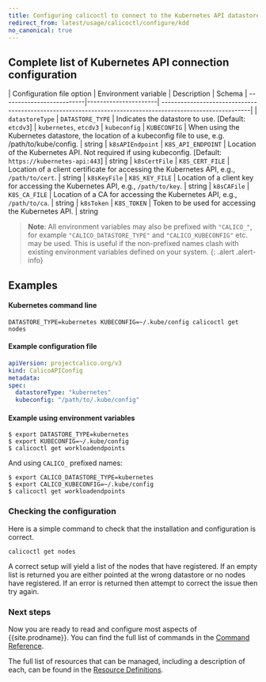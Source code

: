 ```yaml
---
title: Configuring calicoctl to connect to the Kubernetes API datastore
redirect_from: latest/usage/calicoctl/configure/kdd
no_canonical: true
---
```



## Complete list of Kubernetes API connection configuration

| Configuration file option | Environment variable | Description                                                                                               | Schema
| --------------------------|----------------------| ----------------------------------------------------------------------------------------------------------|
| `datastoreType`           | `DATASTORE_TYPE`     | Indicates the datastore to use. [Default: `etcdv3`]                                                       | `kubernetes`, `etcdv3`
| `kubeconfig`              | `KUBECONFIG`         | When using the Kubernetes datastore, the location of a kubeconfig file to use, e.g. /path/to/kube/config. | string
| `k8sAPIEndpoint`          | `K8S_API_ENDPOINT`   | Location of the Kubernetes API. Not required if using kubeconfig. [Default: `https://kubernetes-api:443`] | string
| `k8sCertFile`             | `K8S_CERT_FILE`      | Location of a client certificate for accessing the Kubernetes API, e.g., `/path/to/cert`.                 | string
| `k8sKeyFile`              | `K8S_KEY_FILE`       | Location of a client key for accessing the Kubernetes API, e.g., `/path/to/key`.                          | string
| `k8sCAFile`               | `K8S_CA_FILE`        | Location of a CA for accessing the Kubernetes API, e.g., `/path/to/ca`.                                   | string
| `k8sToken`                | `K8S_TOKEN`          | Token to be used for accessing the Kubernetes API.                                                        | string


> **Note**: All environment variables may also be prefixed with `"CALICO_"`, for
> example `"CALICO_DATASTORE_TYPE"` and `"CALICO_KUBECONFIG"` etc. may be used.
> This is useful if the non-prefixed names clash with existing environment
> variables defined on your system.
{: .alert .alert-info}


## Examples

#### Kubernetes command line

```
DATASTORE_TYPE=kubernetes KUBECONFIG=~/.kube/config calicoctl get nodes
```

#### Example configuration file

```yaml
apiVersion: projectcalico.org/v3
kind: CalicoAPIConfig
metadata:
spec:
  datastoreType: "kubernetes"
  kubeconfig: "/path/to/.kube/config"
```

#### Example using environment variables

```shell
$ export DATASTORE_TYPE=kubernetes
$ export KUBECONFIG=~/.kube/config
$ calicoctl get workloadendpoints
```

And using `CALICO_` prefixed names:

```shell
$ export CALICO_DATASTORE_TYPE=kubernetes
$ export CALICO_KUBECONFIG=~/.kube/config
$ calicoctl get workloadendpoints
```


### Checking the configuration

Here is a simple command to check that the installation and configuration is
correct.

```
calicoctl get nodes
```

A correct setup will yield a list of the nodes that have registered.  If an
empty list is returned you are either pointed at the wrong datastore or no
nodes have registered.  If an error is returned then attempt to correct the
issue then try again.


### Next steps

Now you are ready to read and configure most aspects of {{site.prodname}}.  You can
find the full list of commands in the
[Command Reference]({{site.baseurl}}/{{page.version}}/reference/calicoctl/commands/).

The full list of resources that can be managed, including a description of each,
can be found in the
[Resource Definitions]({{site.baseurl}}/{{page.version}}/reference/calicoctl/resources/).

